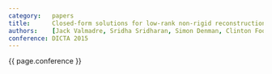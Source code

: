 ```yaml
---
category:   papers
title:      Closed-form solutions for low-rank non-rigid reconstruction
authors:    [Jack Valmadre, Sridha Sridharan, Simon Denman, Clinton Fookes, Simon Lucey]
conference: DICTA 2015
---
```


{{ page.conference }}
